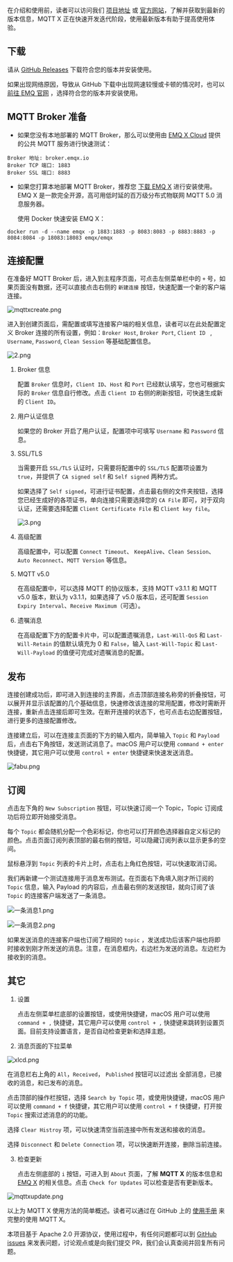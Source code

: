 在介绍和使用前，读者可以访问我们 [项目地址](https://github.com/emqx/MQTTX) 或 [官方网站](https://mqttx.app)，了解并获取到最新的版本信息，MQTT X 正在快速开发迭代阶段，使用最新版本有助于提高使用体验。



## 下载

请从 [GitHub Releases](https://github.com/emqx/MQTTX/releases) 下载符合您的版本并安装使用。

如果出现网络原因，导致从 GitHub 下载中出现网速较慢或卡顿的情况时，也可以 [前往 EMQ 官网](https://www.emqx.io/downloads/MQTTX/) ，选择符合您的版本并安装使用。



## MQTT Broker 准备

- 如果您没有本地部署的 MQTT Broker，那么可以使用由 [EMQ X Cloud](https://cloud.emqx.io) 提供的公共 MQTT 服务进行快速测试：

```
Broker 地址: broker.emqx.io
Broker TCP 端口: 1883
Broker SSL 端口: 8883
```

- 如果您打算本地部署 MQTT Broker，推荐您 [下载 EMQ X](https://github.com/emqx/emqx/releases) 进行安装使用。EMQ X 是一款完全开源，高可用低时延的百万级分布式物联网 MQTT 5.0 消息服务器。

  使用 Docker 快速安装 EMQ X：

```shell
docker run -d --name emqx -p 1883:1883 -p 8083:8083 -p 8883:8883 -p 8084:8084 -p 18083:18083 emqx/emqx
```



## 连接配置

在准备好 MQTT Broker 后，进入到主程序页面，可点击左侧菜单栏中的 `+` 号，如果页面没有数据，还可以直接点击右侧的 `新建连接` 按钮，快速配置一个新的客户端连接。

![mqttxcreate.png](https://static.emqx.net/images/a2e171f179fe4ccd93ea7514ee4d9364.png)

进入到创建页面后，需配置或填写连接客户端的相关信息，读者可以在此处配置定义 Broker 连接的所有设置，例如：`Broker Host`, `Broker Port`, `Client ID ` , `Username`, `Password`, `Clean Session` 等基础配置信息。

![2.png](https://static.emqx.net/images/ad82e1d8dda141e3921e9b71d3967e44.png)

1. Broker 信息

   配置 `Broker` 信息时，`Client ID`、`Host` 和 `Port` 已经默认填写，您也可根据实际的 `Broker` 信息自行修改。点击 `Client ID` 右侧的刷新按钮，可快速生成新的 `Client ID`。

2. 用户认证信息

   如果您的 Broker 开启了用户认证，配置项中可填写 `Username` 和 `Password` 信息。

3. SSL/TLS

   当需要开启 `SSL/TLS` 认证时，只需要将配置中的 `SSL/TLS` 配置项设置为 `true`，并提供了 `CA signed self` 和 `Self signed` 两种方式。

   如果选择了 `Self signed`，可进行证书配置，点击最右侧的文件夹按钮，选择您已经生成好的各项证书，单向连接只需要选择您的 `CA File` 即可，对于双向认证，还需要选择配置 `Client Certificate File` 和 `Client key file`。

    ![3.png](https://static.emqx.net/images/f29056efe253cbb3b3b986000615bde5.png)

4. 高级配置

   高级配置中，可以配置 `Connect Timeout`、 `KeepAlive`、`Clean Session`、`Auto Reconnect`、`MQTT Version` 等信息。

5. MQTT v5.0

   在高级配置中，可以选择 MQTT 的协议版本，支持 MQTT v3.1.1 和 MQTT v5.0 版本，默认为 v3.1.1，如果选择了 v5.0 版本后，还可配置 `Session Expiry Interval`、`Receive Maximum`（可选）。

6. 遗嘱消息

   在高级配置下方的配置卡片中，可以配置遗嘱消息，`Last-Will-QoS` 和 `Last-Will-Retain` 的值默认填充为 0 和 `False`，输入 `Last-Will-Topic` 和 `Last-Will-Payload` 的值便可完成对遗嘱消息的配置。



## 发布

连接创建成功后，即可进入到连接的主界面，点击顶部连接名称旁的折叠按钮，可以展开并显示该配置的几个基础信息，快速修改该连接的常用配置，修改时需断开连接，重新点击连接后即可生效。在断开连接的状态下，也可点击右边配置按钮，进行更多的连接配置修改。

连接建立后，可以在连接主页面的下方的输入框内，简单输入 `Topic` 和 `Payload` 后，点击右下角按钮，发送测试消息了。macOS 用户可以使用 `command + enter` 快捷键，其它用户可以使用 `control + enter` 快捷键来快速发送消息。

![fabu.png](https://static.emqx.net/images/3932f09038e85220800acc665df1dac8.png)



## 订阅

点击左下角的 `New Subscription` 按钮，可以快速订阅一个 Topic，Topic 订阅成功后将立即开始接受消息。

每个 `Topic` 都会随机分配一个色彩标记，你也可以打开颜色选择器自定义标记的颜色。点击页面订阅列表顶部的最右侧的按钮，可以隐藏订阅列表以显示更多的空间。

鼠标悬浮到 `Topic` 列表的卡片上时，点击右上角红色按钮，可以快速取消订阅。

我们再新建一个测试连接用于消息发布测试。在页面右下角填入刚才所订阅的 `Topic` 信息，输入 Payload 的内容后，点击最右侧的发送按钮，就向订阅了该 `Topic` 的连接客户端发送了一条消息。

![一条消息1.png](https://static.emqx.net/images/4d0d28d4e20bee6e0fc6e9c5c941862c.png)

![一条消息2.png](https://static.emqx.net/images/8b07a1550c349621fb2ae5676b5fda1c.png)

如果发送消息的连接客户端也订阅了相同的 `topic` ，发送成功后该客户端也将即时接收到刚才所发送的消息。注意，在消息框内，右边栏为发送的消息。左边栏为接收到的消息。



## 其它

1. 设置

   点击左侧菜单栏底部的设置按钮，或使用快捷键，macOS 用户可以使用 `command + ,` 快捷键，其它用户可以使用 `control + ,` 快捷键来跳转到设置页面。目前支持设置语言，是否自动检查更新和选择主题。

2. 消息页面的下拉菜单

![xlcd.png](https://static.emqx.net/images/37076c58c377111a1c59e0cfa88a97f2.png)

   在消息栏右上角的 `All`，`Received`， `Published` 按钮可以过滤出 全部消息，已接收的消息，和已发布的消息。

   点击顶部的操作栏按钮，选择 `Search by Topic` 项，或使用快捷键，macOS 用户可以使用 `command + f` 快捷键，其它用户可以使用 `control + f` 快捷键，打开按 `Topic` 搜索过滤消息的的功能。

   选择 `Clear Histroy` 项，可以快速清空当前连接中所有发送和接收的消息。

   选择 `Disconnect` 和 `Delete Connection` 项，可以快速断开连接，删除当前连接。

3. 检查更新

   点击左侧底部的 `i` 按钮，可进入到 `About` 页面，了解 **MQTT X** 的版本信息和 [EMQ X](https://emqx.io/) 的相关信息。点击 `Check for Updates` 可以检查是否有更新版本。

![mqttxupdate.png](https://static.emqx.net/images/de17680e289b43e3c555a1a40315ec1c.png)


以上为 MQTT X 使用方法的简单概述。读者可以通过在 GitHub 上的 [使用手册](https://github.com/emqx/MQTTX/blob/master/docs/manual.md) 来完整的使用 MQTT X。

本项目基于 Apache 2.0 开源协议，使用过程中，有任何问题都可以到 [GitHub issues](https://github.com/emqx/MQTTX/issues) 来发表问题，讨论观点或是向我们提交 PR，我们会认真查阅并回复所有问题。